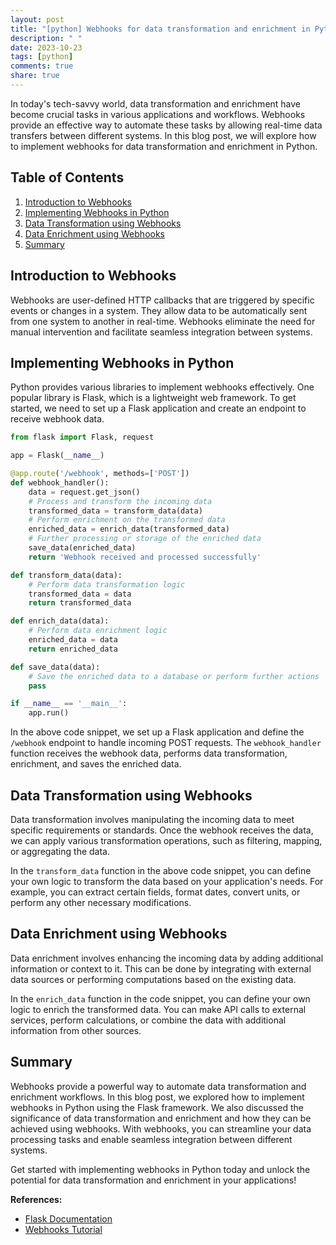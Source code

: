 ```yaml
---
layout: post
title: "[python] Webhooks for data transformation and enrichment in Python"
description: " "
date: 2023-10-23
tags: [python]
comments: true
share: true
---
```


In today's tech-savvy world, data transformation and enrichment have become crucial tasks in various applications and workflows. Webhooks provide an effective way to automate these tasks by allowing real-time data transfers between different systems. In this blog post, we will explore how to implement webhooks for data transformation and enrichment in Python.

## Table of Contents
1. [Introduction to Webhooks](#introduction-to-webhooks)
2. [Implementing Webhooks in Python](#implementing-webhooks-in-python)
3. [Data Transformation using Webhooks](#data-transformation-using-webhooks)
4. [Data Enrichment using Webhooks](#data-enrichment-using-webhooks)
5. [Summary](#summary)

## Introduction to Webhooks

Webhooks are user-defined HTTP callbacks that are triggered by specific events or changes in a system. They allow data to be automatically sent from one system to another in real-time. Webhooks eliminate the need for manual intervention and facilitate seamless integration between systems.

## Implementing Webhooks in Python

Python provides various libraries to implement webhooks effectively. One popular library is Flask, which is a lightweight web framework. To get started, we need to set up a Flask application and create an endpoint to receive webhook data.

```python
from flask import Flask, request

app = Flask(__name__)

@app.route('/webhook', methods=['POST'])
def webhook_handler():
    data = request.get_json()
    # Process and transform the incoming data
    transformed_data = transform_data(data)
    # Perform enrichment on the transformed data
    enriched_data = enrich_data(transformed_data)
    # Further processing or storage of the enriched data
    save_data(enriched_data)
    return 'Webhook received and processed successfully'

def transform_data(data):
    # Perform data transformation logic
    transformed_data = data
    return transformed_data

def enrich_data(data):
    # Perform data enrichment logic
    enriched_data = data
    return enriched_data

def save_data(data):
    # Save the enriched data to a database or perform further actions
    pass

if __name__ == '__main__':
    app.run()
```

In the above code snippet, we set up a Flask application and define the `/webhook` endpoint to handle incoming POST requests. The `webhook_handler` function receives the webhook data, performs data transformation, enrichment, and saves the enriched data.

## Data Transformation using Webhooks

Data transformation involves manipulating the incoming data to meet specific requirements or standards. Once the webhook receives the data, we can apply various transformation operations, such as filtering, mapping, or aggregating the data.

In the `transform_data` function in the above code snippet, you can define your own logic to transform the data based on your application's needs. For example, you can extract certain fields, format dates, convert units, or perform any other necessary modifications.

## Data Enrichment using Webhooks

Data enrichment involves enhancing the incoming data by adding additional information or context to it. This can be done by integrating with external data sources or performing computations based on the existing data.

In the `enrich_data` function in the code snippet, you can define your own logic to enrich the transformed data. You can make API calls to external services, perform calculations, or combine the data with additional information from other sources.

## Summary

Webhooks provide a powerful way to automate data transformation and enrichment workflows. In this blog post, we explored how to implement webhooks in Python using the Flask framework. We also discussed the significance of data transformation and enrichment and how they can be achieved using webhooks. With webhooks, you can streamline your data processing tasks and enable seamless integration between different systems.

Get started with implementing webhooks in Python today and unlock the potential for data transformation and enrichment in your applications!

**References:**

- [Flask Documentation](https://flask.palletsprojects.com/)
- [Webhooks Tutorial](https://zapier.com/learn/apis/chapter-2-webhooks/#what-is-a-webhook)